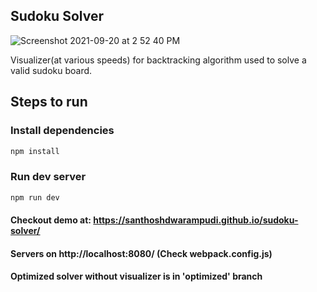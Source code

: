 ## Sudoku Solver
![Screenshot 2021-09-20 at 2 52 40 PM](https://user-images.githubusercontent.com/22812597/133980764-5ad36ade-84ae-4566-88c0-0fb7d163cb94.png)

Visualizer(at various speeds) for backtracking algorithm used to solve a valid sudoku board.

## Steps to run

### Install dependencies
```bash
npm install
```
### Run dev server
```bash
npm run dev
```

#### Checkout demo at: https://santhoshdwarampudi.github.io/sudoku-solver/
#### Servers on http://localhost:8080/ (Check webpack.config.js)
#### Optimized solver without visualizer is in 'optimized' branch
